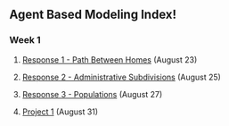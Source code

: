 ## Agent Based Modeling Index!

### Week 1

1) [Response 1 - Path Between Homes](https://Sarenaoberoi.github.io/AgentBasedModeling/response1) (August 23)

2) [Response 2 - Administrative Subdivisions](https://Sarenaoberoi.github.io/AgentBasedModeling/response2) (August 25)

3) [Response 3 - Populations](https://Sarenaoberoi.github.io/AgentBasedModeling/response3) (August 27)

4) [Project 1](https://Sarenaoberoi.github.io/AgentBasedModeling/project1) (August 31)

  

